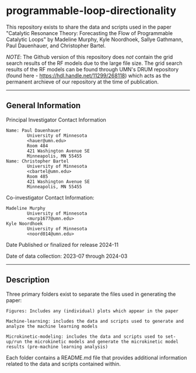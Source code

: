 # programmable-loop-directionality

This repository exists to share the data and scripts used in the paper "Catalytic Resonance Theory: Forecasting the Flow of Programmable Catalytic Loops" by Madeline Murphy, Kyle Noordhoek, Sallye Gathmann, Paul Dauenhauer, and Christopher Bartel.

*NOTE*: The Github version of this repository does *not* contain the grid search results of the RF models due to the large file size. The grid search results of the RF models can be found through UMN's DRUM repository (found here - <https://hdl.handle.net/11299/268118>) which acts as the permanent archieve of our repository at the time of publication.

-------------------

General Information
-------------------

Principal Investigator Contact Information

    Name: Paul Dauenhauer
            University of Minnesota
            <hauer@umn.edu>
            Room 484
            421 Washington Avenue SE
            Minneapolis, MN 55455
    Name: Christopher Bartel
            University of Minnesota
            <cbartel@umn.edu>
            Room 485
            421 Washington Avenue SE
            Minneapolis, MN 55455

Co-investigator Contact Information:

    Madeline Murphy
            University of Minnesota
            <murp1677@umn.edu>
    Kyle Noordhoek
            University of Minnesota
            <noord014@umn.edu>

Date Published or finalized for release 2024-11

Date of data collection: 2023-07 through 2024-03

-------------------

Description
-------------------

Three primary folders exist to separate the files used in generating the paper:

    Figures: Includes any (individual) plots which appear in the paper

    Machine-learning: includes the data and scripts used to generate and analyze the machine learning models

    Microkinetic-modeling: includes the data and scripts used to set-up/run the microkinetic models and generate the microkinetic model results (pre-machine learning analysis)

Each folder contains a README.md file that provides additional information related to the data and scripts contained within.
